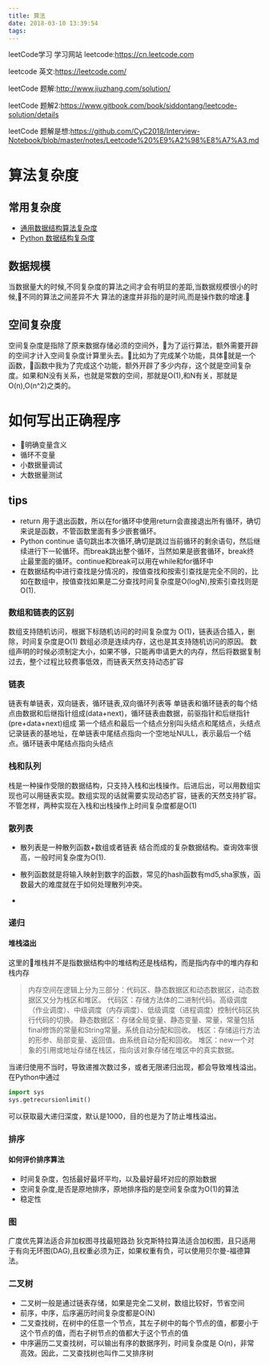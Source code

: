 ```yaml
---
title: 算法
date: 2018-03-10 13:39:54
tags:
---
```

leetCode学习<!--more-->
学习网站
leetcode:https://cn.leetcode.com

leetcode 英文:https://leetcode.com/

leetCode 题解:http://www.jiuzhang.com/solution/

leetCode 题解2:https://www.gitbook.com/book/siddontang/leetcode-solution/details

leetCode 题解是想:https://github.com/CyC2018/Interview-Notebook/blob/master/notes/Leetcode%20%E9%A2%98%E8%A7%A3.md

# 算法复杂度

## 常用复杂度

- [通用数据结构算法复杂度](http://www.bigocheatsheet.com/)
- [Python 数据结构复杂度](https://wiki.python.org/moin/TimeComplexity)

## 数据规模

当数据量大的时候,不同复杂度的算法之间才会有明显的差距,当数据规模很小的时候,不同的算法之间差异不大
算法的速度并非指的是时间,而是操作数的增速.

## 空间复杂度

空间复杂度是指除了原来数据存储必须的空间外，为了运行算法，额外需要开辟的空间才计入空间复杂度计算里头去。比如为了完成某个功能，具体就是一个函数，函数中我为了完成这个功能，额外开辟了多少内存，这个就是空间复杂度。如果和N没有关系，也就是常数的空间，那就是O(1),和N有关，那就是O(n),O(n^2)之类的。

# 如何写出正确程序

- 明确变量含义
- 循环不变量
- 小数据量调试
- 大数据量测试

## tips

- return 用于退出函数，所以在for循环中使用return会直接退出所有循环，确切来说是函数，不管函数里面有多少嵌套循环。
- Python continue 语句跳出本次循环,确切是跳过当前循环的剩余语句，然后继续进行下一轮循环。而break跳出整个循环，当然如果是嵌套循环，break终止最里面的循环。continue和break可以用在while和for循环中   
- 在数据结构中进行查找是分情况的，按值查找和按索引查找是完全不同的，比如在数组中，按值查找如果是二分查找时间复杂度是O(logN),按索引查找则是O(1).

### 数组和链表的区别

数组支持随机访问，根据下标随机访问的时间复杂度为 O(1)，链表适合插入，删除，时间复杂度是O(1)
数组必须是连续内存，这也是其支持随机访问的原因。
数组声明的时候必须制定大小，如果不够，只能再申请更大的内存，然后将数据复制过去，整个过程比较费事低效，而链表天然支持动态扩容

### 链表

链表有单链表，双向链表，循环链表,双向循环列表等
单链表和循环链表的每个结点由数据和后继指针组成(data+next)，循环链表由数据，前驱指针和后继指针(pre+data+next)组成
第一个结点和最后一个结点分别叫头结点和尾结点，头结点记录链表的基地址，在单链表中尾结点指向一个空地址NULL，表示最后一个结点。循环链表中尾结点指向头结点

### 栈和队列

栈是一种操作受限的数据结构，只支持入栈和出栈操作。后进后出，可以用数组实现也可以用链表实现。数组实现的话就需要实现动态扩容，链表的天然支持扩容。不管怎样，两种实现在入栈和出栈操作上时间复杂度都是O(1)

### 散列表

- 散列表是一种散列函数+数组或者链表 结合而成的复杂数据结构。查询效率很高，一般时间复杂度为O(1).
- 散列函数就是将输入映射到数字的函数，常见的hash函数有md5,sha家族，函数最大的难度就在于如何处理散列冲突。

- 

### 递归

#### 堆栈溢出

这里的堆栈并不是指数据结构中的堆结构还是栈结构，而是指内存中的堆内存和栈内存
>内存空间在逻辑上分为三部分：代码区、静态数据区和动态数据区，动态数据区又分为栈区和堆区。
代码区：存储方法体的二进制代码。高级调度（作业调度）、中级调度（内存调度）、低级调度（进程调度）控制代码区执行代码的切换。
静态数据区：存储全局变量、静态变量、常量，常量包括final修饰的常量和String常量。系统自动分配和回收。
栈区：存储运行方法的形参、局部变量、返回值。由系统自动分配和回收。
堆区：new一个对象的引用或地址存储在栈区，指向该对象存储在堆区中的真实数据。

当递归使用不当时，导致递推次数过多，或者无限递归出现，都会导致堆栈溢出。
在Python中通过

```python
import sys
sys.getrecursionlimit()
```

可以获取最大递归深度，默认是1000，目的也是为了防止堆栈溢出。

### 排序

#### 如何评价排序算法

- 时间复杂度，包括最好最坏平均，以及最好最坏对应的原始数据
- 空间复杂度,是否是原地排序，原地排序指的是空间复杂度为O(1)的算法
- 稳定性

### 图

广度优先算法适合非加权图寻找最短路劲
狄克斯特拉算法适合加权图，且只适用于有向无环图(DAG),且权重必须为正，如果权重有负，可以使用贝尔曼-福德算法。

### 二叉树

- 二叉树一般是通过链表存储，如果是完全二叉树，数组比较好，节省空间
- 前序，中序，后序遍历时间复杂度都是O(N)
- 二叉查找树，在树中的任意一个节点，其左子树中的每个节点的值，都要小于这个节点的值，而右子树节点的值都大于这个节点的值
- 中序遍历二叉查找树，可以输出有序的数据序列，时间复杂度是 O(n)，非常高效。因此，二叉查找树也叫作二叉排序树
